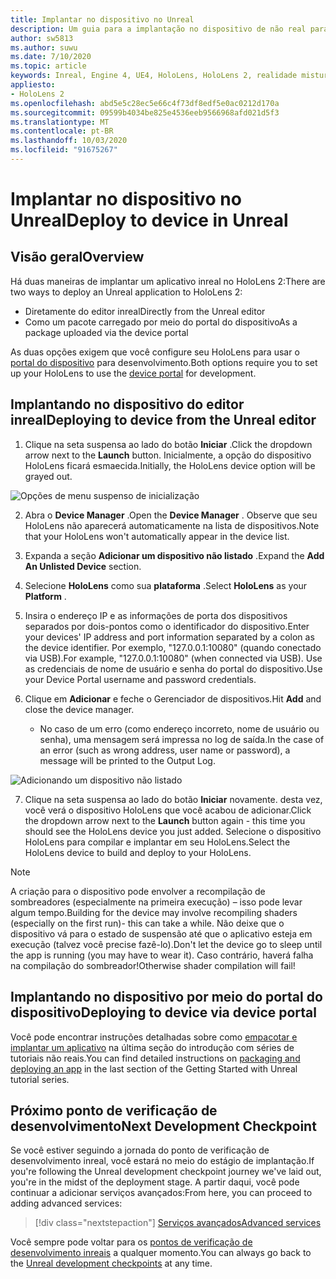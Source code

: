```yaml
---
title: Implantar no dispositivo no Unreal
description: Um guia para a implantação no dispositivo de não real para o HoloLens 2
author: sw5813
ms.author: suwu
ms.date: 7/10/2020
ms.topic: article
keywords: Inreal, Engine 4, UE4, HoloLens, HoloLens 2, realidade misturada, implantar no dispositivo, PC, documentação
appliesto:
- HoloLens 2
ms.openlocfilehash: abd5e5c28ec5e66c4f73df8edf5e0ac0212d170a
ms.sourcegitcommit: 09599b4034be825e4536eeb9566968afd021d5f3
ms.translationtype: MT
ms.contentlocale: pt-BR
ms.lasthandoff: 10/03/2020
ms.locfileid: "91675267"
---
```

# <a name="deploy-to-device-in-unreal"></a><span data-ttu-id="4c9ac-104">Implantar no dispositivo no Unreal</span><span class="sxs-lookup"><span data-stu-id="4c9ac-104">Deploy to device in Unreal</span></span>

## <a name="overview"></a><span data-ttu-id="4c9ac-105">Visão geral</span><span class="sxs-lookup"><span data-stu-id="4c9ac-105">Overview</span></span>
<span data-ttu-id="4c9ac-106">Há duas maneiras de implantar um aplicativo inreal no HoloLens 2:</span><span class="sxs-lookup"><span data-stu-id="4c9ac-106">There are two ways to deploy an Unreal application to HoloLens 2:</span></span>
* <span data-ttu-id="4c9ac-107">Diretamente do editor inreal</span><span class="sxs-lookup"><span data-stu-id="4c9ac-107">Directly from the Unreal editor</span></span>
* <span data-ttu-id="4c9ac-108">Como um pacote carregado por meio do portal do dispositivo</span><span class="sxs-lookup"><span data-stu-id="4c9ac-108">As a package uploaded via the device portal</span></span>

<span data-ttu-id="4c9ac-109">As duas opções exigem que você configure seu HoloLens para usar o [portal do dispositivo](../platform-capabilities-and-apis/using-the-windows-device-portal.md) para desenvolvimento.</span><span class="sxs-lookup"><span data-stu-id="4c9ac-109">Both options require you to set up your HoloLens to use the [device portal](../platform-capabilities-and-apis/using-the-windows-device-portal.md) for development.</span></span>

## <a name="deploying-to-device-from-the-unreal-editor"></a><span data-ttu-id="4c9ac-110">Implantando no dispositivo do editor inreal</span><span class="sxs-lookup"><span data-stu-id="4c9ac-110">Deploying to device from the Unreal editor</span></span>

1. <span data-ttu-id="4c9ac-111">Clique na seta suspensa ao lado do botão **Iniciar** .</span><span class="sxs-lookup"><span data-stu-id="4c9ac-111">Click the dropdown arrow next to the **Launch** button.</span></span> <span data-ttu-id="4c9ac-112">Inicialmente, a opção do dispositivo HoloLens ficará esmaecida.</span><span class="sxs-lookup"><span data-stu-id="4c9ac-112">Initially, the HoloLens device option will be grayed out.</span></span>

![Opções de menu suspenso de inicialização](images/unreal/launch-dropdown.png)

2. <span data-ttu-id="4c9ac-114">Abra o **Device Manager** .</span><span class="sxs-lookup"><span data-stu-id="4c9ac-114">Open the **Device Manager** .</span></span> <span data-ttu-id="4c9ac-115">Observe que seu HoloLens não aparecerá automaticamente na lista de dispositivos.</span><span class="sxs-lookup"><span data-stu-id="4c9ac-115">Note that your HoloLens won't automatically appear in the device list.</span></span>

3. <span data-ttu-id="4c9ac-116">Expanda a seção **Adicionar um dispositivo não listado** .</span><span class="sxs-lookup"><span data-stu-id="4c9ac-116">Expand the **Add An Unlisted Device** section.</span></span>

4. <span data-ttu-id="4c9ac-117">Selecione **HoloLens** como sua **plataforma** .</span><span class="sxs-lookup"><span data-stu-id="4c9ac-117">Select **HoloLens** as your **Platform** .</span></span>

5. <span data-ttu-id="4c9ac-118">Insira o endereço IP e as informações de porta dos dispositivos separados por dois-pontos como o identificador do dispositivo.</span><span class="sxs-lookup"><span data-stu-id="4c9ac-118">Enter your devices' IP address and port information separated by a colon as the device identifier.</span></span> <span data-ttu-id="4c9ac-119">Por exemplo, "127.0.0.1:10080" (quando conectado via USB).</span><span class="sxs-lookup"><span data-stu-id="4c9ac-119">For example, "127.0.0.1:10080" (when connected via USB).</span></span> <span data-ttu-id="4c9ac-120">Use as credenciais de nome de usuário e senha do portal do dispositivo.</span><span class="sxs-lookup"><span data-stu-id="4c9ac-120">Use your Device Portal username and password credentials.</span></span>

6. <span data-ttu-id="4c9ac-121">Clique em **Adicionar** e feche o Gerenciador de dispositivos.</span><span class="sxs-lookup"><span data-stu-id="4c9ac-121">Hit **Add** and close the device manager.</span></span>
    * <span data-ttu-id="4c9ac-122">No caso de um erro (como endereço incorreto, nome de usuário ou senha), uma mensagem será impressa no log de saída.</span><span class="sxs-lookup"><span data-stu-id="4c9ac-122">In the case of an error (such as wrong address, user name or password), a message will be printed to the Output Log.</span></span>

![Adicionando um dispositivo não listado](images/unreal/add-unlisted-device.png)

7. <span data-ttu-id="4c9ac-124">Clique na seta suspensa ao lado do botão **Iniciar** novamente. desta vez, você verá o dispositivo HoloLens que você acabou de adicionar.</span><span class="sxs-lookup"><span data-stu-id="4c9ac-124">Click the dropdown arrow next to the **Launch** button again - this time you should see the HoloLens device you just added.</span></span> <span data-ttu-id="4c9ac-125">Selecione o dispositivo HoloLens para compilar e implantar em seu HoloLens.</span><span class="sxs-lookup"><span data-stu-id="4c9ac-125">Select the HoloLens device to build and deploy to your HoloLens.</span></span>

>[!NOTE]
><span data-ttu-id="4c9ac-126">A criação para o dispositivo pode envolver a recompilação de sombreadores (especialmente na primeira execução) – isso pode levar algum tempo.</span><span class="sxs-lookup"><span data-stu-id="4c9ac-126">Building for the device may involve recompiling shaders (especially on the first run)- this can take a while.</span></span> <span data-ttu-id="4c9ac-127">Não deixe que o dispositivo vá para o estado de suspensão até que o aplicativo esteja em execução (talvez você precise fazê-lo).</span><span class="sxs-lookup"><span data-stu-id="4c9ac-127">Don't let the device go to sleep until the app is running (you may have to wear it).</span></span> <span data-ttu-id="4c9ac-128">Caso contrário, haverá falha na compilação do sombreador!</span><span class="sxs-lookup"><span data-stu-id="4c9ac-128">Otherwise shader compilation will fail!</span></span>

## <a name="deploying-to-device-via-device-portal"></a><span data-ttu-id="4c9ac-129">Implantando no dispositivo por meio do portal do dispositivo</span><span class="sxs-lookup"><span data-stu-id="4c9ac-129">Deploying to device via device portal</span></span>

<span data-ttu-id="4c9ac-130">Você pode encontrar instruções detalhadas sobre como [empacotar e implantar um aplicativo](tutorials/unreal-uxt-ch6.md#packaging-and-deploying-the-app-via-device-portal) na última seção do introdução com séries de tutoriais não reais.</span><span class="sxs-lookup"><span data-stu-id="4c9ac-130">You can find detailed instructions on [packaging and deploying an app](tutorials/unreal-uxt-ch6.md#packaging-and-deploying-the-app-via-device-portal) in the last section of the Getting Started with Unreal tutorial series.</span></span>

## <a name="next-development-checkpoint"></a><span data-ttu-id="4c9ac-131">Próximo ponto de verificação de desenvolvimento</span><span class="sxs-lookup"><span data-stu-id="4c9ac-131">Next Development Checkpoint</span></span>

<span data-ttu-id="4c9ac-132">Se você estiver seguindo a jornada do ponto de verificação de desenvolvimento inreal, você estará no meio do estágio de implantação.</span><span class="sxs-lookup"><span data-stu-id="4c9ac-132">If you're following the Unreal development checkpoint journey we've laid out, you're in the midst of the deployment stage.</span></span> <span data-ttu-id="4c9ac-133">A partir daqui, você pode continuar a adicionar serviços avançados:</span><span class="sxs-lookup"><span data-stu-id="4c9ac-133">From here, you can proceed to adding advanced services:</span></span>

> [!div class="nextstepaction"]
> [<span data-ttu-id="4c9ac-134">Serviços avançados</span><span class="sxs-lookup"><span data-stu-id="4c9ac-134">Advanced services</span></span>](unreal-development-overview.md#5-adding-services)

<span data-ttu-id="4c9ac-135">Você sempre pode voltar para os [pontos de verificação de desenvolvimento inreais](unreal-development-overview.md#4-deploying-to-a-device) a qualquer momento.</span><span class="sxs-lookup"><span data-stu-id="4c9ac-135">You can always go back to the [Unreal development checkpoints](unreal-development-overview.md#4-deploying-to-a-device) at any time.</span></span>
